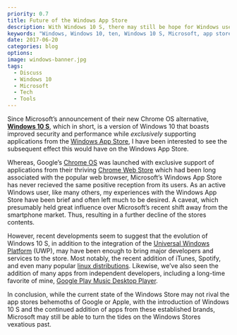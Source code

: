 ```yaml
---
priority: 0.7
title: Future of the Windows App Store
description: With Windows 10 S, there may still be hope for Windows users yet
keywords: "Windows, Windows 10, ten, Windows 10 S, Microsoft, app store, app, store, application, mobile, tech, technology, Google, chromebook, chrome os, chrome, surface"
date: 2017-06-20
categories: blog
options:
image: windows-banner.jpg
tags:
  - Discuss
  - Windows 10
  - Microsoft
  - Tech
  - Tools
---
```


Since Microsoft&rsquo;s announcement of their new Chrome OS alternative, <a href="https://www.microsoft.com/en-us/windows/windows-10-s" target="_blank" rel="noopener">**Windows 10 S**</a>, which in short, is a version of Windows 10 that boasts improved security and performance while *exclusively* supporting applications from the <a href="https://www.microsoft.com/en-us/store/apps/windows?icid=CNavAppsWindowsApps" target="_blank" rel="noopener">Windows App Store</a>, I have been interested to see the subsequent effect this would have on the Windows App Store.

Whereas, Google&rsquo;s <a href="https://www.chromium.org/chromium-os" target="_blank" rel="noopener">Chrome OS</a> was launched with exclusive support of applications from their thriving <a href="https://chrome.google.com/webstore/category/collection/for_your_desktop" target="_blank" rel="noopener">Chrome Web Store</a> which had been long associated with the popular web browser, Microsoft&rsquo;s Windows App Store has never recieved the same positive reception from its users.
As an active Windows user, like many others, my experiences with the Windows App Store have been brief and often left much to be desired. A caveat, which presumably held great influence over Microsoft&rsquo;s recent shift away from the smartphone market. Thus, resulting in a further decline of the stores contents.

However, recent developments seem to suggest that the evolution of Windows 10 S, in addition to the integration of the <a href="https://docs.microsoft.com/en-us/windows/uwp/get-started/whats-a-uwp" target="_blank" rel="noopener">Universal Windows Platform</a> (UWP), may have been enough to bring major developers and services to the store. Most notably, the recent addition of iTunes, Spotify, and even many popular <a href="https://www.theverge.com/circuitbreaker/2017/5/11/15625320/ubuntu-suse-linux-fedora-windows-store-microsoft-build-2017" target="_blank" rel="noopener">linux distributions</a>. Likewise, we&rsquo;ve also seen the addition of many apps from independent developers, including a long-time favorite of mine, <a href="https://www.googleplaymusicdesktopplayer.com/" target="_blank" rel="noopener">Google Play Music Desktop Player</a>.

In conclusion, while the current state of the Windows Store may not rival the app stores behemoths of Google or Apple, with the introduction of Windows 10 S and the continued addition of apps from these established brands, Microsoft may still be able to turn the tides on the Windows Stores vexatious past.
